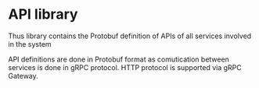 # API library
 Thus library contains the Protobuf definition of APIs of all services involved in the system
 
API definitions are done in Protobuf format as comutication between services is done in gRPC protocol.
HTTP protocol is supported via gRPC Gateway.